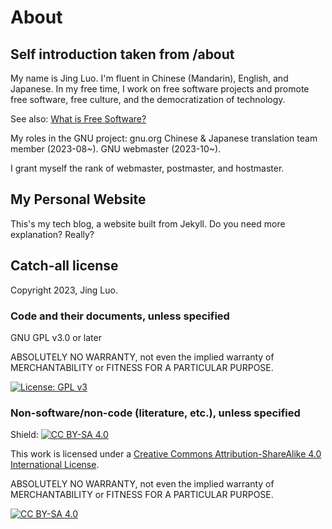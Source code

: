 # About

## Self introduction taken from /about

My name is Jing Luo. I'm fluent in Chinese (Mandarin), English, and Japanese. In my free time, I work on free software projects and promote free software, free culture, and the democratization of technology.

See also: [What is Free Software?](https://www.gnu.org/philosophy/free-sw.html)

My roles in the GNU project: gnu.org Chinese & Japanese translation team member (2023-08~). GNU webmaster (2023-10~).

I grant myself the rank of webmaster, postmaster, and hostmaster.

## My Personal Website

This's my tech blog, a website built from Jekyll. Do you need more explanation? Really?

## Catch-all license

Copyright 2023, Jing Luo.

### Code and their documents, unless specified

GNU GPL v3.0 or later

ABSOLUTELY NO WARRANTY, not even the implied warranty of MERCHANTABILITY or FITNESS FOR A PARTICULAR PURPOSE.

[![License: GPL v3](https://img.shields.io/badge/License-GPLv3-blue.svg)](https://www.gnu.org/licenses/gpl-3.0)

### Non-software/non-code (literature, etc.), unless specified

Shield: [![CC BY-SA 4.0][cc-by-sa-shield]][cc-by-sa]

This work is licensed under a
[Creative Commons Attribution-ShareAlike 4.0 International License][cc-by-sa].

ABSOLUTELY NO WARRANTY, not even the implied warranty of MERCHANTABILITY or FITNESS FOR A PARTICULAR PURPOSE.

[![CC BY-SA 4.0][cc-by-sa-image]][cc-by-sa]

[cc-by-sa]: http://creativecommons.org/licenses/by-sa/4.0/
[cc-by-sa-image]: https://licensebuttons.net/l/by-sa/4.0/88x31.png
[cc-by-sa-shield]: https://img.shields.io/badge/License-CC%20BY--SA%204.0-lightgrey.svg
